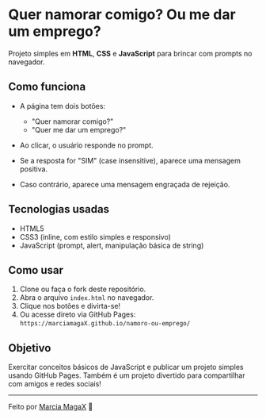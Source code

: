 # Quer namorar comigo? Ou me dar um emprego?

Projeto simples em **HTML**, **CSS** e **JavaScript** para brincar com prompts no navegador.

## Como funciona

- A página tem dois botões:
  - "Quer namorar comigo?"  
  - "Quer me dar um emprego?"

- Ao clicar, o usuário responde no prompt.  
- Se a resposta for "SIM" (case insensitive), aparece uma mensagem positiva.  
- Caso contrário, aparece uma mensagem engraçada de rejeição.

## Tecnologias usadas

- HTML5  
- CSS3 (inline, com estilo simples e responsivo)  
- JavaScript (prompt, alert, manipulação básica de string)

## Como usar

1. Clone ou faça o fork deste repositório.  
2. Abra o arquivo `index.html` no navegador.  
3. Clique nos botões e divirta-se!  
4. Ou acesse direto via GitHub Pages:  
   `https://marciamagaX.github.io/namoro-ou-emprego/`

## Objetivo

Exercitar conceitos básicos de JavaScript e publicar um projeto simples usando GitHub Pages. Também é um projeto divertido para compartilhar com amigos e redes sociais!

---

Feito por [Marcia MagaX](https://github.com/MarciaMagaX) 🚀
